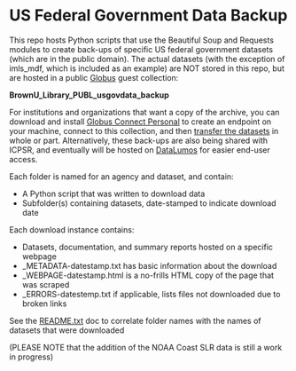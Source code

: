 # US Federal Government Data Backup

This repo hosts Python scripts that use the Beautiful Soup and Requests modules to create back-ups of specific US federal government datasets (which are in the public domain). The actual datasets (with the exception of imls_mdf, which is included as an example) are NOT stored in this repo, but are hosted in a public [Globus](https://www.globus.org/get-started) guest collection:

**BrownU_Library_PUBL_usgovdata_backup**

For institutions and organizations that want a copy of the archive, you can download and install [Globus Connect Personal](https://www.globus.org/globus-connect-personal) to create an endpoint on your machine, connect to this collection, and then [transfer the datasets](https://docs.globus.org/guides/tutorials/manage-files/transfer-files/) in whole or part. Alternatively, these back-ups are also being shared with ICPSR, and eventually will be hosted on [DataLumos](https://www.datalumos.org/datalumos/) for easier end-user access.

Each folder is named for an agency and dataset, and contain:

- A Python script that was written to download data
- Subfolder(s) containing datasets, date-stamped to indicate download date

Each download instance contains:

- Datasets, documentation, and summary reports hosted on a specific webpage
- _METADATA-datestamp.txt has basic information about the download
- _WEBPAGE-datestamp.html is a no-frills HTML copy of the page that was scraped
- _ERRORS-datestemp.txt if applicable, lists files not downloaded due to broken links

See the [README.txt](https://github.com/Brown-University-Library/geodata_usgovt_backup/blob/main/datasets/README.txt) doc to correlate folder names with the names of datasets that were downloaded

(PLEASE NOTE that the addition of the NOAA Coast SLR data is still a work in progress)
